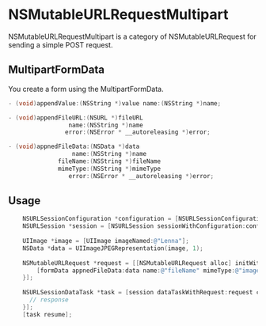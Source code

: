 # NSMutableURLRequestMultipart

NSMutableURLRequestMultipart is a category of NSMutableURLRequest for sending a simple POST request.

## MultipartFormData

You create a form using the MultipartFormData.

``` objective-c
- (void)appendValue:(NSString *)value name:(NSString *)name;
```

``` objective-c
- (void)appendFileURL:(NSURL *)fileURL
                 name:(NSString *)name
                error:(NSError * __autoreleasing *)error;

```

``` objective-c
- (void)appnedFileData:(NSData *)data
                  name:(NSString *)name
              fileName:(NSString *)fileName
              mimeType:(NSString *)mimeType
                 error:(NSError * __autoreleasing *)error;

```

## Usage
``` objective-c
    NSURLSessionConfiguration *configuration = [NSURLSessionConfiguration defaultSessionConfiguration];
    NSURLSession *session = [NSURLSession sessionWithConfiguration:configuration];
    
    UIImage *image = [UIImage imageNamed:@"Lenna"];
    NSData *data = UIImageJPEGRepresentation(image, 1);
    
    NSMutableURLRequest *request = [[NSMutableURLRequest alloc] initWithMultipartFormRequestWithURL:[NSURL URLWithString:@"http://localhost:3000/media/upload"] constructingBodyWithBlock:^(MultipartFormData *formData) {
        [formData appnedFileData:data name:@"fileName" mimeType:@"image/jpeg" error:nil];
    }];
    
    NSURLSessionDataTask *task = [session dataTaskWithRequest:request completionHandler:^(NSData * _Nullable data, NSURLResponse * _Nullable response, NSError * _Nullable error) {
      // response
    }];
    [task resume];
    
```
